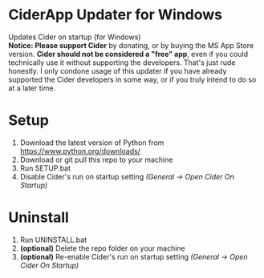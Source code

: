 # CiderApp Updater for Windows
 Updates Cider on startup (for Windows)<br>
 **Notice: Please support Cider** by donating, or by buying the MS App Store version. **Cider should not be considered a "free" app**, even if you could technically use it without supporting the developers. That's just rude honestly. I only condone usage of this updater if you have already supported the Cider developers in some way, or if you truly intend to do so at a later time.<br>
# Setup
 1) Download the latest version of Python from https://www.python.org/downloads/
 2) Download or git pull this repo to your machine<br>
 3) Run SETUP.bat<br>
 4) Disable Cider's run on startup setting *(General -> Open Cider On Startup)*<br>
<!-- numbered list breaker -->
# Uninstall
 1) Run UNINSTALL.bat<br>
 2) **(optional)** Delete the repo folder on your machine<br>
 3) **(optional)** Re-enable Cider's run on startup setting *(General -> Open Cider On Startup)*
<!-- numbered list breaker -->
